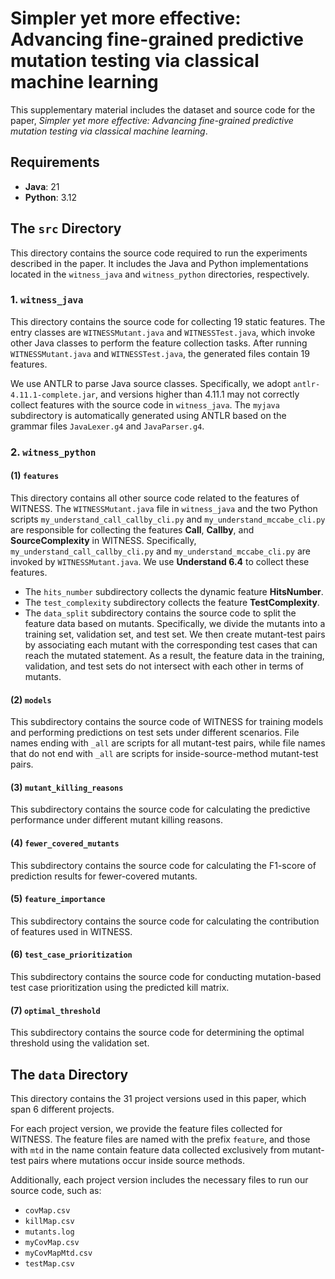 # Simpler yet more effective: Advancing fine-grained predictive mutation testing via classical machine learning

This supplementary material includes the dataset and source code for the paper, *Simpler yet more effective: Advancing fine-grained predictive mutation testing via classical machine learning*.

## Requirements

- **Java**: 21  
- **Python**: 3.12

## The `src` Directory

This directory contains the source code required to run the experiments described in the paper. It includes the Java and Python implementations located in the `witness_java` and `witness_python` directories, respectively.

### 1. `witness_java`

This directory contains the source code for collecting 19 static features. The entry classes are `WITNESSMutant.java` and `WITNESSTest.java`, which invoke other Java classes to perform the feature collection tasks. After running `WITNESSMutant.java` and `WITNESSTest.java`, the generated files contain 19 features.

We use ANTLR to parse Java source classes. Specifically, we adopt `antlr-4.11.1-complete.jar`, and versions higher than 4.11.1 may not correctly collect features with the source code in `witness_java`. The `myjava` subdirectory is automatically generated using ANTLR based on the grammar files `JavaLexer.g4` and `JavaParser.g4`.

### 2. `witness_python`

#### (1) `features`

This directory contains all other source code related to the features of WITNESS. The `WITNESSMutant.java` file in `witness_java` and the two Python scripts `my_understand_call_callby_cli.py` and `my_understand_mccabe_cli.py` are responsible for collecting the features **Call**, **Callby**, and **SourceComplexity** in WITNESS. Specifically, `my_understand_call_callby_cli.py` and `my_understand_mccabe_cli.py` are invoked by `WITNESSMutant.java`. We use **Understand 6.4** to collect these features.

- The `hits_number` subdirectory collects the dynamic feature **HitsNumber**.
- The `test_complexity` subdirectory collects the feature **TestComplexity**.
- The `data_split` subdirectory contains the source code to split the feature data based on mutants. Specifically, we divide the mutants into a training set, validation set, and test set. We then create mutant-test pairs by associating each mutant with the corresponding test cases that can reach the mutated statement. As a result, the feature data in the training, validation, and test sets do not intersect with each other in terms of mutants.

#### (2) `models`

This subdirectory contains the source code of WITNESS for training models and performing predictions on test sets under different scenarios. File names ending with `_all` are scripts for all mutant-test pairs, while file names that do not end with `_all` are scripts for inside-source-method mutant-test pairs.

#### (3) `mutant_killing_reasons`

This subdirectory contains the source code for calculating the predictive performance under different mutant killing reasons.

#### (4) `fewer_covered_mutants`

This subdirectory contains the source code for calculating the F1-score of prediction results for fewer-covered mutants.

#### (5) `feature_importance`

This subdirectory contains the source code for calculating the contribution of features used in WITNESS.

#### (6) `test_case_prioritization`

This subdirectory contains the source code for conducting mutation-based test case prioritization using the predicted kill matrix.

#### (7) `optimal_threshold`

This subdirectory contains the source code for determining the optimal threshold using the validation set.

## The `data` Directory

This directory contains the 31 project versions used in this paper, which span 6 different projects.

For each project version, we provide the feature files collected for WITNESS. The feature files are named with the prefix `feature`, and those with `mtd` in the name contain feature data collected exclusively from mutant-test pairs where mutations occur inside source methods.

Additionally, each project version includes the necessary files to run our source code, such as:

- `covMap.csv`
- `killMap.csv`
- `mutants.log`
- `myCovMap.csv`
- `myCovMapMtd.csv`
- `testMap.csv`
